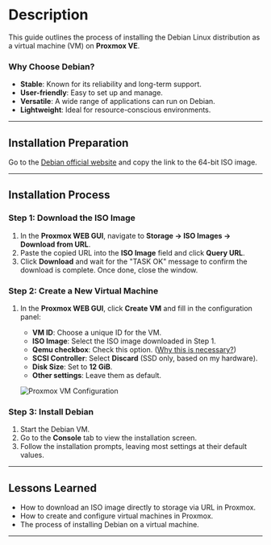 # Description  
This guide outlines the process of installing the Debian Linux distribution as a virtual machine (VM) on **Proxmox VE**.

### Why Choose Debian?
- **Stable**: Known for its reliability and long-term support.
- **User-friendly**: Easy to set up and manage.
- **Versatile**: A wide range of applications can run on Debian.
- **Lightweight**: Ideal for resource-conscious environments.

---

## Installation Preparation  

Go to the [Debian official website](https://www.debian.org/distrib/) and copy the link to the 64-bit ISO image.

---

## Installation Process  

### Step 1: Download the ISO Image

1. In the **Proxmox WEB GUI**, navigate to **Storage → ISO Images → Download from URL**.
2. Paste the copied URL into the **ISO Image** field and click **Query URL**.
3. Click **Download** and wait for the "TASK OK" message to confirm the download is complete. Once done, close the window.

### Step 2: Create a New Virtual Machine

1. In the **Proxmox WEB GUI**, click **Create VM** and fill in the configuration panel:
    - **VM ID**: Choose a unique ID for the VM.
    - **ISO Image**: Select the ISO image downloaded in Step 1.
    - **Qemu checkbox**: Check this option. ([Why this is necessary?](https://pve.proxmox.com/wiki/Qemu-guest-agent))
    - **SCSI Controller**: Select **Discard** (SSD only, based on my hardware).
    - **Disk Size**: Set to **12 GiB**.
    - **Other settings**: Leave them as default.

   ![Proxmox VM Configuration](https://github.com/user-attachments/assets/54c9b2cb-5c0a-4423-a3e8-87c316e0083a)

### Step 3: Install Debian

1. Start the Debian VM.
2. Go to the **Console** tab to view the installation screen.
3. Follow the installation prompts, leaving most settings at their default values.

---

## Lessons Learned  
- How to download an ISO image directly to storage via URL in Proxmox.
- How to create and configure virtual machines in Proxmox.
- The process of installing Debian on a virtual machine.

---
